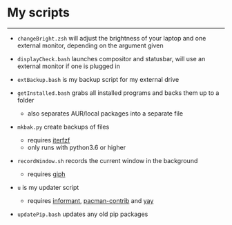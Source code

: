 # My scripts
------------

- `changeBright.zsh` will adjust the brightness of your laptop and one external monitor, depending on the argument given

- `displayCheck.bash` launches compositor and statusbar, will use an external monitor if one is plugged in

- `extBackup.bash` is my backup script for my external drive

- `getInstalled.bash` grabs all installed programs and backs them up to a folder
  - also separates AUR/local packages into a separate file

- `mkbak.py` create backups of files
  - requires [iterfzf](https://github.com/dahlia/iterfzf)
  - only runs with python3.6 or higher

- `recordWindow.sh` records the current window in the background
  - requires [giph](https://github.com/phisch/giph)

- `u` is my updater script
  - requires [informant](https://github.com/bradford-smith94/informant), [pacman-contrib](https://git.archlinux.org/pacman-contrib.git/about) and  [yay](https://github.com/Jguer/yay)

- `updatePip.bash` updates any old pip packages
